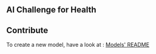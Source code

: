 ## AI Challenge for Health

## Contribute

To create a new model, have a look at : [Models' README](src/models/README.md)
